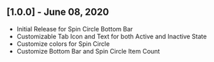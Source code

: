 ## [1.0.0] - June 08, 2020

* Initial Release for Spin Circle Bottom Bar
* Customizable Tab Icon and Text for both Active and Inactive State
* Customize colors for Spin Circle
* Customize Bottom Bar and Spin Circle Item Count